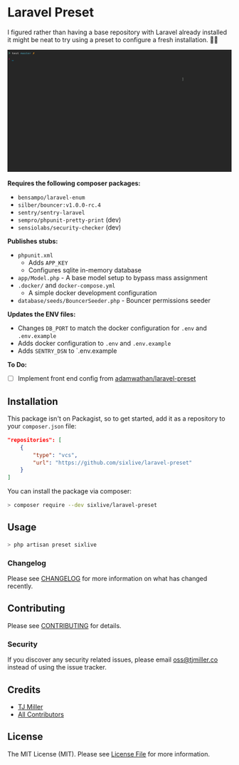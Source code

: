 # Laravel Preset

I figured rather than having a base repository with Laravel already installed it might be neat to try using a preset to configure a fresh installation. 🤷‍♂️

![kapture](.docs/kapture.gif)

**Requires the following composer packages:**
- `bensampo/laravel-enum`
- `silber/bouncer:v1.0.0-rc.4`
- `sentry/sentry-laravel`
- `sempro/phpunit-pretty-print` (dev)
- `sensiolabs/security-checker` (dev)

**Publishes stubs:**
- `phpunit.xml`
    - Adds `APP_KEY`
    - Configures sqlite in-memory database
- `app/Model.php` - A base model setup to bypass mass assignment
- `.docker/` and `docker-compose.yml`
    - A simple docker development configuration
- `database/seeds/BouncerSeeder.php` - Bouncer permissions seeder

**Updates the ENV files:**
- Changes `DB_PORT` to match the docker configuration for `.env` and `.env.example`
- Adds docker configuration to `.env` and `.env.example`
- Adds `SENTRY_DSN` to `.env.example

**To Do:**
- [ ] Implement front end config from [adamwathan/laravel-preset](https://github.com/adamwathan/laravel-preset)

## Installation
This package isn't on Packagist, so to get started, add it as a repository to your `composer.json` file:

```json
"repositories": [
    {
        "type": "vcs",
        "url": "https://github.com/sixlive/laravel-preset"
    }
]
```


You can install the package via composer:

```bash
> composer require --dev sixlive/laravel-preset
```

## Usage

```bash
> php artisan preset sixlive
```

### Changelog

Please see [CHANGELOG](CHANGELOG.md) for more information on what has changed recently.

## Contributing

Please see [CONTRIBUTING](CONTRIBUTING.md) for details.

### Security

If you discover any security related issues, please email oss@tjmiller.co instead of using the issue tracker.

## Credits

- [TJ Miller](https://github.com/sixlive)
- [All Contributors](../../contributors)

## License

The MIT License (MIT). Please see [License File](LICENSE.md) for more information.
